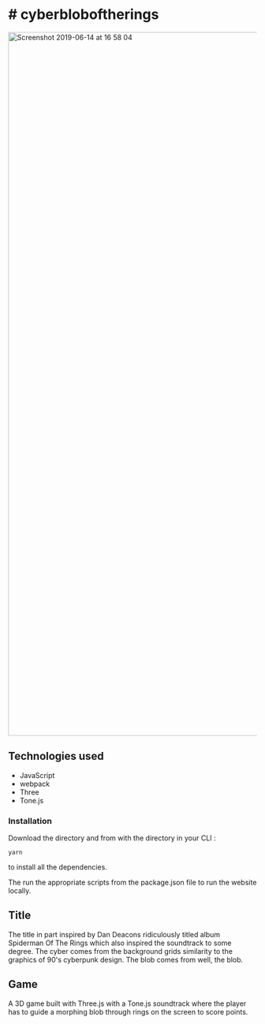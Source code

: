 # # cyberbloboftherings

<img width="1428" alt="Screenshot 2019-06-14 at 16 58 04" src="https://tomjhinton.dev/images/cyberblob.png">

## Technologies used

* JavaScript
* webpack
* Three
* Tone.js



### Installation

Download the directory and from with the directory in your CLI :

```
yarn
```

to install all the dependencies.

The run the appropriate scripts from the package.json file to run the website locally.

## Title

The title in part inspired by Dan Deacons ridiculously titled album Spiderman Of The Rings which also inspired the soundtrack to some degree. The cyber comes from the background grids similarity to the graphics of 90's cyberpunk design. The blob comes from well, the blob.

## Game

A 3D game built with Three.js with a Tone.js soundtrack where the player has to guide a morphing blob through rings on the screen to score points.  
